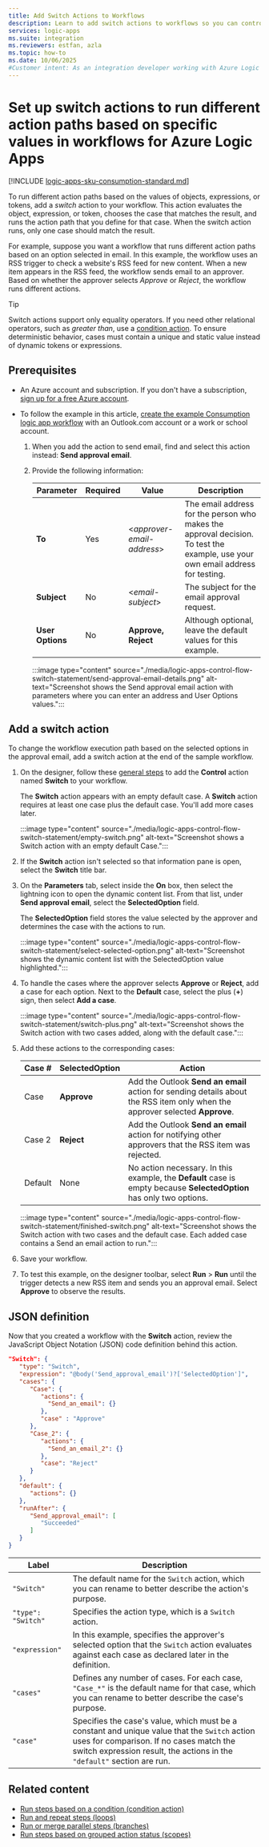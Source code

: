 ```yaml
---
title: Add Switch Actions to Workflows
description: Learn to add switch actions to workflows so you can control workflow action path execution based on specific values in Azure Logic Apps.
services: logic-apps
ms.suite: integration
ms.reviewers: estfan, azla
ms.topic: how-to
ms.date: 10/06/2025
#Customer intent: As an integration developer working with Azure Logic Apps, I want to set up a switch action in a workflow to run different action paths based on the values of objects, expressions, or tokens.
---
```


# Set up switch actions to run different action paths based on specific values in workflows for Azure Logic Apps

[!INCLUDE [logic-apps-sku-consumption-standard.md](../../includes/logic-apps-sku-consumption-standard.md)]

To run different action paths based on the values of objects, expressions, or tokens, add a *switch* action to your workflow. This action evaluates the object, expression, or token, chooses the case that matches the result, and runs the action path that you define for that case. When the switch action runs, only one case should match the result.

For example, suppose you want a workflow that runs different action paths based on an option selected in email. In this example, the workflow uses an RSS trigger to check a website's RSS feed for new content. When a new item appears in the RSS feed, the workflow sends email to an approver. Based on whether the approver selects *Approve* or *Reject*, the workflow runs different actions.

> [!TIP]
>
> Switch actions support only equality operators. If you need other relational operators, such as *greater than*, use a [condition action](../logic-apps/logic-apps-control-flow-conditional-statement.md). To ensure deterministic behavior, cases must contain a unique and static value instead of dynamic tokens or expressions.

## Prerequisites

- An Azure account and subscription. If you don't have a subscription, [sign up for a free Azure account](https://azure.microsoft.com/free/?WT.mc_id=A261C142F).

- To follow the example in this article, [create the example Consumption logic app workflow](../logic-apps/quickstart-create-example-consumption-workflow.md) with an Outlook.com account or a work or school account.

  1. When you add the action to send email, find and select this action instead: **Send approval email**.

  1. Provide the following information:
  
      | Parameter | Required | Value | Description |
      |-----------|----------|-------|-------------|
      | **To** | Yes | <*approver-email-address*> | The email address for the person who makes the approval decision. To test the example, use your own email address for testing. |
      | **Subject** | No | <*email-subject*> | The subject for the email approval request. |
      | **User Options** | No | **Approve, Reject** | Although optional, leave the default values for this example. |

     :::image type="content" source="./media/logic-apps-control-flow-switch-statement/send-approval-email-details.png" alt-text="Screenshot shows the Send approval email action with parameters where you can enter an address and User Options values.":::

## Add a switch action

To change the workflow execution path based on the selected options in the approval email, add a switch action at the end of the sample workflow.

1. On the designer, follow these [general steps](add-trigger-action-workflow.md#add-action) to add the **Control** action named **Switch** to your workflow.

   The **Switch** action appears with an empty default case. A **Switch** action requires at least one case plus the default case. You'll add more cases later.

   :::image type="content" source="./media/logic-apps-control-flow-switch-statement/empty-switch.png" alt-text="Screenshot shows a Switch action with an empty default Case.":::

1. If the **Switch** action isn't selected so that information pane is open, select the **Switch** title bar.

1. On the **Parameters** tab, select inside the **On** box, then select the lightning icon to open the dynamic content list. From that list, under **Send approval email**, select the **SelectedOption** field.

   The **SelectedOption** field stores the value selected by the approver and determines the case with the actions to run. 

   :::image type="content" source="./media/logic-apps-control-flow-switch-statement/select-selected-option.png" alt-text="Screenshot shows the dynamic content list with the SelectedOption value highlighted.":::

1. To handle the cases where the approver selects **Approve** or **Reject**, add a case for each option. Next to the **Default** case, select the plus (**+**) sign, then select **Add a case**.

   :::image type="content" source="./media/logic-apps-control-flow-switch-statement/switch-plus.png" alt-text="Screenshot shows the Switch action with two cases added, along with the default case.":::

1. Add these actions to the corresponding cases:

   | Case # | **SelectedOption** | Action |
   |--------|--------------------|--------|
   | Case | **Approve** | Add the Outlook **Send an email** action for sending details about the RSS item only when the approver selected **Approve**. |
   | Case 2 | **Reject** | Add the Outlook **Send an email** action for notifying other approvers that the RSS item was rejected. |
   | Default | None | No action necessary. In this example, the **Default** case is empty because **SelectedOption** has only two options. |

   :::image type="content" source="./media/logic-apps-control-flow-switch-statement/finished-switch.png" alt-text="Screenshot shows the Switch action with two cases and the default case. Each added case contains a Send an email action to run.":::

1. Save your workflow. 

1. To test this example, on the designer toolbar, select **Run** > **Run** until the trigger detects a new RSS item and sends you an approval email. Select **Approve** to observe the results.

## JSON definition

Now that you created a workflow with the **Switch** action, review the JavaScript Object Notation (JSON) code definition behind this action.

``` json
"Switch": {
   "type": "Switch",
   "expression": "@body('Send_approval_email')?['SelectedOption']",
   "cases": {
      "Case": {
         "actions": {
           "Send_an_email": {}
         },
         "case" : "Approve"
      },
      "Case_2": {
         "actions": {
           "Send_an_email_2": {}
         },
         "case": "Reject"
      }
   },
   "default": {
      "actions": {}
   },
   "runAfter": {
      "Send_approval_email": [
         "Succeeded"
      ]
   }
}
```

| Label | Description |
|-------|-------------|
| `"Switch"`         | The default name for the `Switch` action, which you can rename to better describe the action's purpose. |
| `"type": "Switch"` | Specifies the action type, which is a `Switch` action. |
| `"expression"`     | In this example, specifies the approver's selected option that the `Switch` action evaluates against each case as declared later in the definition. |
| `"cases"` | Defines any number of cases. For each case, `"Case_*"` is the default name for that case, which you can rename to better describe the case's purpose. |
| `"case"` | Specifies the case's value, which must be a constant and unique value that the `Switch` action uses for comparison. If no cases match the switch expression result, the actions in the `"default"` section are run. | 

## Related content

- [Run steps based on a condition (condition action)](../logic-apps/logic-apps-control-flow-conditional-statement.md)
- [Run and repeat steps (loops)](../logic-apps/logic-apps-control-flow-loops.md)
- [Run or merge parallel steps (branches)](../logic-apps/logic-apps-control-flow-branches.md)
- [Run steps based on grouped action status (scopes)](../logic-apps/logic-apps-control-flow-run-steps-group-scopes.md)
